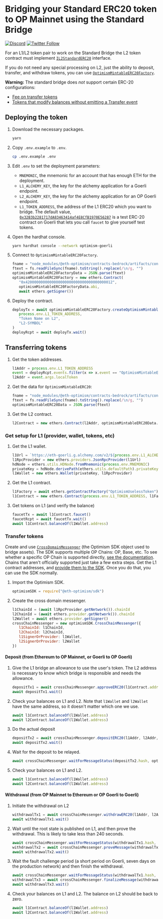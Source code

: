 # Bridging your Standard ERC20 token to OP Mainnet using the Standard Bridge

[![Discord](https://img.shields.io/discord/667044843901681675.svg?color=768AD4&label=discord&logo=https%3A%2F%2Fdiscordapp.com%2Fassets%2F8c9701b98ad4372b58f13fd9f65f966e.svg)](https://discord-gateway.optimism.io)
[![Twitter Follow](https://img.shields.io/twitter/follow/optimismFND.svg?label=optimismFND&style=social)](https://twitter.com/optimismFND)


For an L1/L2 token pair to work on the Standard Bridge the L2 token contract must implement
[`IL2StandardERC20`](https://github.com/ethereum-optimism/optimism/blob/8b392e9b613ea4ca0270c2dca24d3485b7454954/packages/contracts/contracts/standards/IL2StandardERC20.sol) interface. 

If you do not need any special processing on L2, just the ability to deposit, transfer, and withdraw tokens, you can use [`OptimismMintableERC20Factory`](https://github.com/ethereum-optimism/optimism/blob/186e46a47647a51a658e699e9ff047d39444c2de/packages/contracts-bedrock/contracts/universal/OptimismMintableERC20Factory.sol).



**Warning:** The standard bridge does *not* support certain ERC-20 configurations:

- [Fee on transfer tokens](https://github.com/d-xo/weird-erc20#fee-on-transfer)
- [Tokens that modify balances without emitting a Transfer event](https://github.com/d-xo/weird-erc20#balance-modifications-outside-of-transfers-rebasingairdrops)


## Deploying the token

1. Download the necessary packages.

   ```sh
   yarn
   ```

1. Copy `.env.example` to `.env`.

   ```sh
   cp .env.example .env
   ```

1. Edit `.env` to set the deployment parameters:

   - `MNEMONIC`, the mnemonic for an account that has enough ETH for the deployment.
   - `L1_ALCHEMY_KEY`, the key for the alchemy application for a Goerli endpoint.   
   - `L2_ALCHEMY_KEY`, the key for the alchemy application for an OP Goerli endpoint.
   - `L1_TOKEN_ADDRESS`, the address of the L1 ERC20 which you want to bridge.
     The default value, [`0x32B3b2281717dA83463414af4E8CfB1970E56287`](https://goerli.etherscan.io/address/0x32B3b2281717dA83463414af4E8CfB1970E56287) is a test ERC-20 contract on Goerli that lets you call `faucet` to give yourself test tokens.

1. Open the hardhat console.

   ```sh
   yarn hardhat console --network optimism-goerli
   ```

1. Connect to `OptimismMintableERC20Factory`. 

   ```js
   fname = "node_modules/@eth-optimism/contracts-bedrock/artifacts/contracts/universal/OptimismMintableERC20Factory.sol/OptimismMintableERC20Factory.json"
   ftext = fs.readFileSync(fname).toString().replace(/\n/g, "")
   optimismMintableERC20FactoryData = JSON.parse(ftext)
   optimismMintableERC20Factory = new ethers.Contract(
      "0x4200000000000000000000000000000000000012", 
      optimismMintableERC20FactoryData.abi, 
      await ethers.getSigner())
   ```


1. Deploy the contract.

   ```js
   deployTx = await optimismMintableERC20Factory.createOptimismMintableERC20(
      process.env.L1_TOKEN_ADDRESS,
      "Token Name on L2",
      "L2-SYMBOL"
   )
   deployRcpt = await deployTx.wait()
   ```

## Transferring tokens 

1. Get the token addresses.

   ```js
   l1Addr = process.env.L1_TOKEN_ADDRESS
   event = deployRcpt.events.filter(x => x.event == "OptimismMintableERC20Created")[0]
   l2Addr = event.args.localToken
   ```

1. Get the data for `OptimismMintableERC20`:

   ```js
   fname = "node_modules/@eth-optimism/contracts-bedrock/artifacts/contracts/universal/OptimismMintableERC20.sol/OptimismMintableERC20.json"
   ftext = fs.readFileSync(fname).toString().replace(/\n/g, "")
   optimismMintableERC20Data = JSON.parse(ftext)
   ```

1. Get the L2 contract.

   ```js
   l2Contract = new ethers.Contract(l2Addr, optimismMintableERC20Data.abi, await ethers.getSigner())   
   ```

### Get setup for L1 (provider, wallet, tokens, etc)

1. Get the L1 wallet.

   ```js
   l1Url = `https://eth-goerli.g.alchemy.com/v2/${process.env.L1_ALCHEMY_KEY}`
   l1RpcProvider = new ethers.providers.JsonRpcProvider(l1Url)
   hdNode = ethers.utils.HDNode.fromMnemonic(process.env.MNEMONIC)
   privateKey = hdNode.derivePath(ethers.utils.defaultPath).privateKey
   l1Wallet = new ethers.Wallet(privateKey, l1RpcProvider)
   ```

1. Get the L1 contract.

   ```js
   l1Factory = await ethers.getContractFactory("OptimismUselessToken")
   l1Contract = new ethers.Contract(process.env.L1_TOKEN_ADDRESS, l1Factory.interface, l1Wallet)
   ```

1. Get tokens on L1 (and verify the balance)

   ```js
   faucetTx = await l1Contract.faucet()
   faucetRcpt = await faucetTx.wait()
   await l1Contract.balanceOf(l1Wallet.address)
   ```


### Transfer tokens

Create and use [`CrossDomainMessenger`](https://sdk.optimism.io/classes/crosschainmessenger) (the Optimism SDK object used to bridge assets).
The SDK supports multiple OP Chains: OP, Base, etc.
To see whether a specific OP Chain is supported directly, [see the documentation](https://sdk.optimism.io/enums/l2chainid).
Chains that aren't officially supported just take a few extra steps.
Get the L1 contract addresses, and [provide them to the SDK](https://stack.optimism.io/docs/build/sdk/#contract-addresses).
Once you do that, you can use the SDK normally.

1. Import the Optimism SDK.

   ```js
   optimismSDK = require("@eth-optimism/sdk")
   ```

1. Create the cross domain messenger.

   ```js
   l1ChainId = (await l1RpcProvider.getNetwork()).chainId
   l2ChainId = (await ethers.provider.getNetwork()).chainId
   l2Wallet = await ethers.provider.getSigner()
   crossChainMessenger = new optimismSDK.CrossChainMessenger({
      l1ChainId: l1ChainId,
      l2ChainId: l2ChainId,
      l1SignerOrProvider: l1Wallet,
      l2SignerOrProvider: l2Wallet
   })
   ```

#### Deposit (from Ethereum to OP Mainnet, or Goerli to OP Goerli)

1. Give the L1 bridge an allowance to use the user's token.
   The L2 address is necessary to know which bridge is responsible and needs the allowance.

   ```js
   depositTx1 = await crossChainMessenger.approveERC20(l1Contract.address, l2Addr, 1e9)
   await depositTx1.wait()
   ```

1. Check your balances on L1 and L2.
   Note that `l1Wallet` and `l2Wallet` have the same address, so it doesn't matter which one we use.

   ```js
   await l1Contract.balanceOf(l1Wallet.address) 
   await l2Contract.balanceOf(l1Wallet.address)
   ```   

1. Do the actual deposit

   ```js
   depositTx2 = await crossChainMessenger.depositERC20(l1Addr, l2Addr, 1e9)
   await depositTx2.wait()
   ```

1. Wait for the deposit to be relayed.

   ```js
   await crossChainMessenger.waitForMessageStatus(depositTx2.hash, optimismSDK.MessageStatus.RELAYED)
   ```

1. Check your balances on L1 and L2.

   ```js
   await l1Contract.balanceOf(l1Wallet.address) 
   await l2Contract.balanceOf(l1Wallet.address)
   ```

#### Withdrawal (from OP Mainnet to Ethereum or OP Goerli to Goerli)

1. Initiate the withdrawal on L2

   ```js
   withdrawalTx1 = await crossChainMessenger.withdrawERC20(l1Addr, l2Addr, 1e9)
   await withdrawalTx1.wait()
   ```

1. Wait until the root state is published on L1, and then prove the withdrawal.
   This is likely to take less than 240 seconds.

   ```js
   await crossChainMessenger.waitForMessageStatus(withdrawalTx1.hash, optimismSDK.MessageStatus.READY_TO_PROVE)
   withdrawalTx2 = await crossChainMessenger.proveMessage(withdrawalTx1.hash)
   await withdrawalTx2.wait()
   ```

1. Wait the fault challenge period (a short period on Goerli, seven days on the production network) and then finish the withdrawal.

   ```js
   await crossChainMessenger.waitForMessageStatus(withdrawalTx1.hash, optimismSDK.MessageStatus.READY_FOR_RELAY)
   withdrawalTx3 = await crossChainMessenger.finalizeMessage(withdrawalTx1.hash)
   await withdrawalTx3.wait()   
   ```


1. Check your balances on L1 and L2.
   The balance on L2 should be back to zero.

   ```js
   await l1Contract.balanceOf(l1Wallet.address) 
   await l2Contract.balanceOf(l1Wallet.address)
   ```
